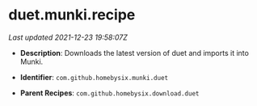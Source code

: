 # duet.munki.recipe

_Last updated 2021-12-23 19:58:07Z_

- **Description**: Downloads the latest version of duet and imports it into Munki.

- **Identifier**: `com.github.homebysix.munki.duet`

- **Parent Recipes**: `com.github.homebysix.download.duet`